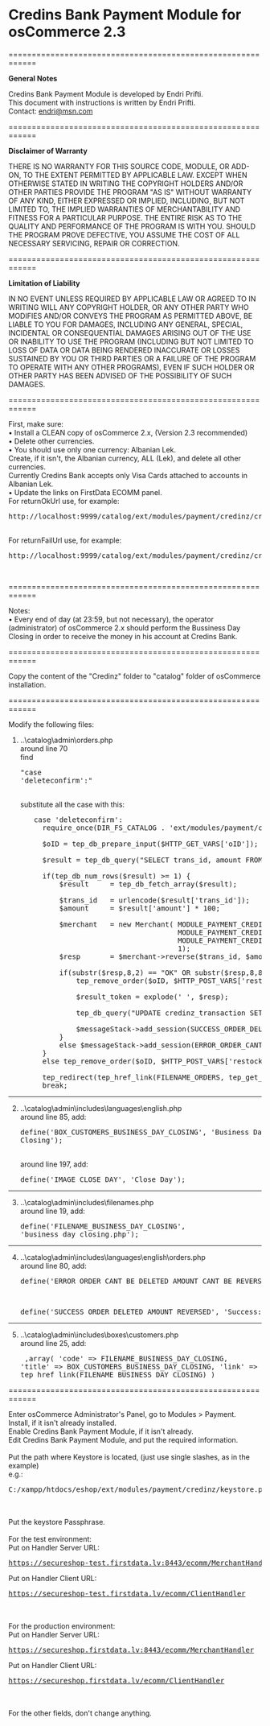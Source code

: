 <h1>Credins Bank Payment Module for osCommerce 2.3</h1>

============================================================

<strong>General Notes</strong>

Credins Bank Payment Module is developed by Endri Prifti.<br />
This document with instructions is written by Endri Prifti.<br />
Contact: endri@msn.com

============================================================

<strong>Disclaimer of Warranty</strong>

THERE IS NO WARRANTY FOR THIS SOURCE CODE, MODULE, OR ADD-ON, TO THE EXTENT PERMITTED BY
APPLICABLE LAW.  EXCEPT WHEN OTHERWISE STATED IN WRITING THE COPYRIGHT
HOLDERS AND/OR OTHER PARTIES PROVIDE THE PROGRAM "AS IS" WITHOUT WARRANTY
OF ANY KIND, EITHER EXPRESSED OR IMPLIED, INCLUDING, BUT NOT LIMITED TO,
THE IMPLIED WARRANTIES OF MERCHANTABILITY AND FITNESS FOR A PARTICULAR
PURPOSE.  THE ENTIRE RISK AS TO THE QUALITY AND PERFORMANCE OF THE PROGRAM
IS WITH YOU.  SHOULD THE PROGRAM PROVE DEFECTIVE, YOU ASSUME THE COST OF
ALL NECESSARY SERVICING, REPAIR OR CORRECTION.

============================================================

<strong>Limitation of Liability</strong>

IN NO EVENT UNLESS REQUIRED BY APPLICABLE LAW OR AGREED TO IN WRITING
WILL ANY COPYRIGHT HOLDER, OR ANY OTHER PARTY WHO MODIFIES AND/OR CONVEYS
THE PROGRAM AS PERMITTED ABOVE, BE LIABLE TO YOU FOR DAMAGES, INCLUDING ANY
GENERAL, SPECIAL, INCIDENTAL OR CONSEQUENTIAL DAMAGES ARISING OUT OF THE
USE OR INABILITY TO USE THE PROGRAM (INCLUDING BUT NOT LIMITED TO LOSS OF
DATA OR DATA BEING RENDERED INACCURATE OR LOSSES SUSTAINED BY YOU OR THIRD
PARTIES OR A FAILURE OF THE PROGRAM TO OPERATE WITH ANY OTHER PROGRAMS),
EVEN IF SUCH HOLDER OR OTHER PARTY HAS BEEN ADVISED OF THE POSSIBILITY OF
SUCH DAMAGES.

============================================================

First, make sure:<br>
• Install a CLEAN copy of osCommerce 2.x, (Version 2.3 recommended)<br>
• Delete other currencies.<br>
• You should use only one currency: Albanian Lek.<br>
Create, if it isn't, the Albanian currency, ALL (Lek), and delete all other currencies.<br>
Currently Credins Bank accepts only Visa Cards attached to accounts in Albanian Lek.<br>
• Update the links on FirstData ECOMM panel.<br>
For returnOkUrl use, for example: <pre>http://localhost:9999/catalog/ext/modules/payment/credinz/credinz_callback.php</pre><br>
For returnFailUrl use, for example: <pre>http://localhost:9999/catalog/ext/modules/payment/credinz/credinz_callback_fail.php</pre><br>

============================================================

Notes:<br>
• Every end of day (at 23:59, but not necessary), the operator (administrator) of osCommerce 2.x should perform the Bussiness Day Closing in order to receive the money in his account at Credins Bank.

============================================================

Copy the content of the "Credinz" folder to "catalog" folder of osCommerce installation.

============================================================

Modify the following files:
<br>
1. ..\catalog\admin\orders.php<br>
around line 70<br>
find <pre>"case 'deleteconfirm':"</pre><br>
substitute all the case with this:<br>
<pre>
      case 'deleteconfirm':
    	require_once(DIR_FS_CATALOG . 'ext/modules/payment/credinz/Merchant.php');

        $oID = tep_db_prepare_input($HTTP_GET_VARS['oID']);

		$result = tep_db_query("SELECT trans_id, amount FROM credinz_transaction WHERE credinz_order_id=" . $oID . " AND result='OK'");

		if(tep_db_num_rows($result) >= 1) {
			$result		= tep_db_fetch_array($result);

			$trans_id	= urlencode($result['trans_id']);
			$amount		= $result['amount'] * 100;

			$merchant	= new Merchant(	MODULE_PAYMENT_CREDINZ_URL_SERVER_HANDLER, 
										MODULE_PAYMENT_CREDINZ_KEYSTORE,
										MODULE_PAYMENT_CREDINZ_PASSPHRASE,
										1);
			$resp		= $merchant->reverse($trans_id, $amount);

			if(substr($resp,8,2) == "OK" OR substr($resp,8,8) == "REVERSED") {
				tep_remove_order($oID, $HTTP_POST_VARS['restock']);

				$result_token = explode(' ', $resp);

				tep_db_query("UPDATE credinz_transaction SET reversal_amount='" . ($amount/100) . "', response='" . addslashes($resp) . "', result_code='" . $result_token[2] . "', result='REVERSED' WHERE trans_id='" . urldecode($trans_id) . "'");
				
				$messageStack->add_session(SUCCESS_ORDER_DELETED_AMOUNT_REVERSED, 'success');
			}
			else $messageStack->add_session(ERROR_ORDER_CANT_BE_DELETED_AMOUNT_CANT_BE_REVERSED, 'error');
		}
		else tep_remove_order($oID, $HTTP_POST_VARS['restock']);

		tep_redirect(tep_href_link(FILENAME_ORDERS, tep_get_all_get_params(array('oID', 'action'))));
        break;
</pre>
-----------------------------------------------------------

2. ..\catalog\admin\includes\languages\english.php<br>
	around line 85, add: <pre>define('BOX_CUSTOMERS_BUSINESS_DAY_CLOSING', 'Business Day Closing');</pre><br>
	around line 197, add: <pre>define('IMAGE_CLOSE_DAY', 'Close Day');</pre>

-----------------------------------------------------------

3. ..\catalog\admin\includes\filenames.php<br>
	around line 19, add: <pre>define('FILENAME_BUSINESS_DAY_CLOSING', 'business_day_closing.php');</pre>

-----------------------------------------------------------

4. ..\catalog\admin\includes\languages\english\orders.php<br>
around line 80, add:<br>
	<pre>define('ERROR_ORDER_CANT_BE_DELETED_AMOUNT_CANT_BE_REVERSED', 'Error: Can NOT delete order because payment can NOT be reverted.');</pre><br>
	<pre>define('SUCCESS_ORDER_DELETED_AMOUNT_REVERSED', 'Success: Order has been successfully deleted and payment reverted.');</pre>

-----------------------------------------------------------

5. ..\catalog\admin\includes\boxes\customers.php<br>
around line 25, add:<br><pre>
      ,array(
        'code' => FILENAME_BUSINESS_DAY_CLOSING,
        'title' => BOX_CUSTOMERS_BUSINESS_DAY_CLOSING,
        'link' => tep_href_link(FILENAME_BUSINESS_DAY_CLOSING)
      )
</pre>

============================================================


Enter osCommerce Administrator's Panel, go to Modules > Payment.<br>
Install, if it isn't already installed.<br>
Enable Credins Bank Payment Module, if it isn't already.<br>
Edit Credins Bank Payment Module, and put the required information.
<br><br>
Put the path where Keystore is located, (just use single slashes, as in the example)<br>
e.g.: <pre>C:/xampp/htdocs/eshop/ext/modules/payment/credinz/keystore.pem</pre>
<br><br>
Put the keystore Passphrase.
<br><br>
For the test environment:<br>
Put on Handler Server URL: <pre>https://secureshop-test.firstdata.lv:8443/ecomm/MerchantHandler</pre>
Put on Handler Client URL: <pre>https://secureshop-test.firstdata.lv/ecomm/ClientHandler</pre>
<br><br>
For the production environment:<br>
Put on Handler Server URL: <pre>https://secureshop.firstdata.lv:8443/ecomm/MerchantHandler</pre>
Put on Handler Client URL: <pre>https://secureshop.firstdata.lv/ecomm/ClientHandler</pre>
<br><br>
For the other fields, don't change anything.
